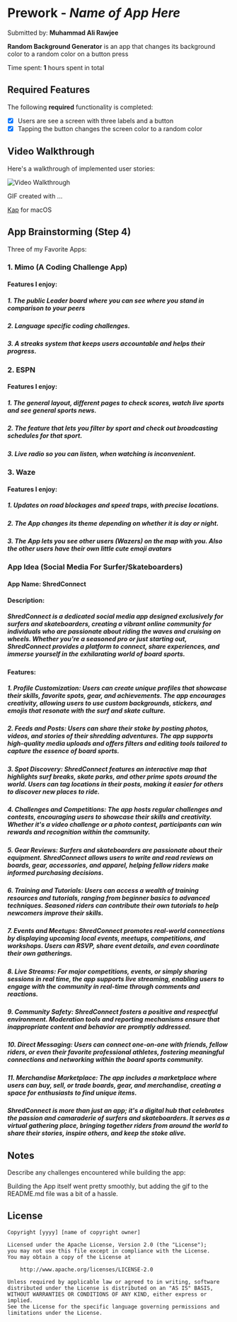 # Prework - *Name of App Here*

Submitted by: **Muhammad Ali Rawjee**

**Random Background Generator** is an app that changes its background color to a random color on a button press

Time spent: **1** hours spent in total

## Required Features

The following **required** functionality is completed:

- [x] Users are see a screen with three labels and a button
- [x] Tapping the button changes the screen color to a random color
 
## Video Walkthrough

Here's a walkthrough of implemented user stories:

<img src='https://i.imgur.com/EllkHHC.gif' title='Video Walkthrough' width='' alt='Video Walkthrough' />

<!-- Replace this with whatever GIF tool you used! -->
GIF created with ...  

[Kap](https://getkap.co/) for macOS
<!-- Recommended tools:
[ScreenToGif](https://www.screentogif.com/) for Windows
[peek](https://github.com/phw/peek) for Linux. -->

## App Brainstorming (Step 4)
Three of my Favorite Apps: 

### 1. Mimo (A Coding Challenge App)

#### Features I enjoy:
##### 1. The public Leader board where you can see where you stand in comparison to your peers
##### 2. Language specific coding challenges.
##### 3. A streaks system that keeps users accountable and helps their progress.

### 2. ESPN

#### Features I enjoy:
##### 1. The general layout, different pages to check scores, watch live sports and see general sports news.
##### 2. The feature that lets you filter by sport and check out broadcasting schedules for that sport.
##### 3. Live radio so you can listen, when watching is inconvenient.

### 3. Waze

#### Features I enjoy:
##### 1. Updates on road blockages and speed traps, with precise locations.
##### 2. The App changes its theme depending on whether it is day or night.
##### 3. The App lets you see other users (Wazers) on the map with you. Also the other users have their own little cute emoji avatars

### App Idea (Social Media For Surfer/Skateboarders)
#### App Name: ShredConnect

#### Description:
##### ShredConnect is a dedicated social media app designed exclusively for surfers and skateboarders, creating a vibrant online community for individuals who are passionate about riding the waves and cruising on wheels. Whether you're a seasoned pro or just starting out, ShredConnect provides a platform to connect, share experiences, and immerse yourself in the exhilarating world of board sports.

#### Features:

##### 1. Profile Customization: Users can create unique profiles that showcase their skills, favorite spots, gear, and achievements. The app encourages creativity, allowing users to use custom backgrounds, stickers, and emojis that resonate with the surf and skate culture.

##### 2. Feeds and Posts: Users can share their stoke by posting photos, videos, and stories of their shredding adventures. The app supports high-quality media uploads and offers filters and editing tools tailored to capture the essence of board sports.

##### 3. Spot Discovery: ShredConnect features an interactive map that highlights surf breaks, skate parks, and other prime spots around the world. Users can tag locations in their posts, making it easier for others to discover new places to ride.

##### 4. Challenges and Competitions: The app hosts regular challenges and contests, encouraging users to showcase their skills and creativity. Whether it's a video challenge or a photo contest, participants can win rewards and recognition within the community.

##### 5. Gear Reviews: Surfers and skateboarders are passionate about their equipment. ShredConnect allows users to write and read reviews on boards, gear, accessories, and apparel, helping fellow riders make informed purchasing decisions.

##### 6. Training and Tutorials: Users can access a wealth of training resources and tutorials, ranging from beginner basics to advanced techniques. Seasoned riders can contribute their own tutorials to help newcomers improve their skills.

##### 7. Events and Meetups: ShredConnect promotes real-world connections by displaying upcoming local events, meetups, competitions, and workshops. Users can RSVP, share event details, and even coordinate their own gatherings.

##### 8. Live Streams: For major competitions, events, or simply sharing sessions in real time, the app supports live streaming, enabling users to engage with the community in real-time through comments and reactions.

##### 9. Community Safety: ShredConnect fosters a positive and respectful environment. Moderation tools and reporting mechanisms ensure that inappropriate content and behavior are promptly addressed.

##### 10. Direct Messaging: Users can connect one-on-one with friends, fellow riders, or even their favorite professional athletes, fostering meaningful connections and networking within the board sports community.

##### 11. Merchandise Marketplace: The app includes a marketplace where users can buy, sell, or trade boards, gear, and merchandise, creating a space for enthusiasts to find unique items.

##### ShredConnect is more than just an app; it's a digital hub that celebrates the passion and camaraderie of surfers and skateboarders. It serves as a virtual gathering place, bringing together riders from around the world to share their stories, inspire others, and keep the stoke alive.
## Notes

Describe any challenges encountered while building the app: 

Building the App itself went pretty smoothly, 
but adding the gif to the README.md file was a bit of a hassle.

## License

    Copyright [yyyy] [name of copyright owner]

    Licensed under the Apache License, Version 2.0 (the "License");
    you may not use this file except in compliance with the License.
    You may obtain a copy of the License at

        http://www.apache.org/licenses/LICENSE-2.0

    Unless required by applicable law or agreed to in writing, software
    distributed under the License is distributed on an "AS IS" BASIS,
    WITHOUT WARRANTIES OR CONDITIONS OF ANY KIND, either express or implied.
    See the License for the specific language governing permissions and
    limitations under the License.